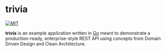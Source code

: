 # trivia
[![MIT](https://img.shields.io/github/license/markhaur/trivia)](https://github.com/markhaur/trivia/blob/master/LICENSE)

**trivia** is an example application written in [Go](https://go.dev/) meant to demonstrate a production-ready, enterprise-style REST API using concepts from Domain Driven Design and Clean Architecture.
